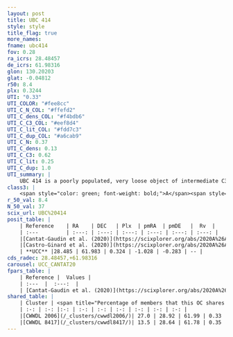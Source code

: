 ```yaml
---
layout: post
title: UBC 414
style: style
title_flag: true
more_names: 
fname: ubc414
fov: 0.28
ra_icrs: 28.48457
de_icrs: 61.98316
glon: 130.20203
glat: -0.04812
r50: 8.4
plx: 0.3244
UTI: "0.33"
UTI_COLOR: "#fee8cc"
UTI_C_N_COL: "#ffefd2"
UTI_C_dens_COL: "#f4bdb6"
UTI_C_C3_COL: "#eef8d4"
UTI_C_lit_COL: "#fdd7c3"
UTI_C_dup_COL: "#a6cab9"
UTI_C_N: 0.37
UTI_C_dens: 0.13
UTI_C_C3: 0.62
UTI_C_lit: 0.25
UTI_C_dup: 1.0
UTI_summary: |
    UBC 414 is a poorly populated, very loose object of intermediate C3 quality. It is poorly studied in the literature. This object shares a moderate percentage of members with 2 later reported entries.
class3: |
    <span style="color: green; font-weight: bold;">A</span><span style="color: red; font-weight: bold;">C</span>
r_50_val: 8.4
N_50_val: 37
scix_url: UBC%20414
posit_table: |
    | Reference    | RA    | DEC   | Plx  | pmRA  | pmDE   |  Rv  |
    | :---         | :---: | :---: | :---: | :---: | :---: | :---: |
    |[Cantat-Gaudin et al. (2020)](https://scixplorer.org/abs/2020A%26A...640A...1C) | 28.513 | 61.992 | 0.31 | -1.057 | -0.28 | -- |
    |[Castro-Ginard et al. (2020)](https://scixplorer.org/abs/2020A%26A...635A..45C) | 28.552 | 61.999 | 0.313 | -1.052 | -0.279 | -- |
    | **UCC** |28.485 | 61.983 | 0.324 | -1.028 | -0.283 | -- | 
cds_radec: 28.48457,+61.98316
carousel: UCC_CANTAT20
fpars_table: |
    | Reference |  Values |
    | :---  |  :---:  |
    | [Cantat-Gaudin et al. (2020)](https://scixplorer.org/abs/2020A%26A...640A...1C) | `AVNN=1.53, DMNN=12.33, AgeNN=7.47` |
shared_table: |
    | Cluster | <span title="Percentage of members that this OC shares with the ones listed">%</span>   | RA   | DEC   | Plx   | pmRA  | pmDE  | Rv | UTI |
    | :-: | :-: |:-: | :-: | :-: | :-: | :-: | :-: | :-: |
    |[CWWDL 2006](/_clusters/cwwdl2006/)| 27.0 | 28.92 | 61.99 | 0.33 | -1.07 | -0.31 | -- |0.08 |
    |[CWWDL 8417](/_clusters/cwwdl8417/)| 13.5 | 28.64 | 61.78 | 0.35 | -1.12 | -0.39 | -- |0.11 |
---
```

